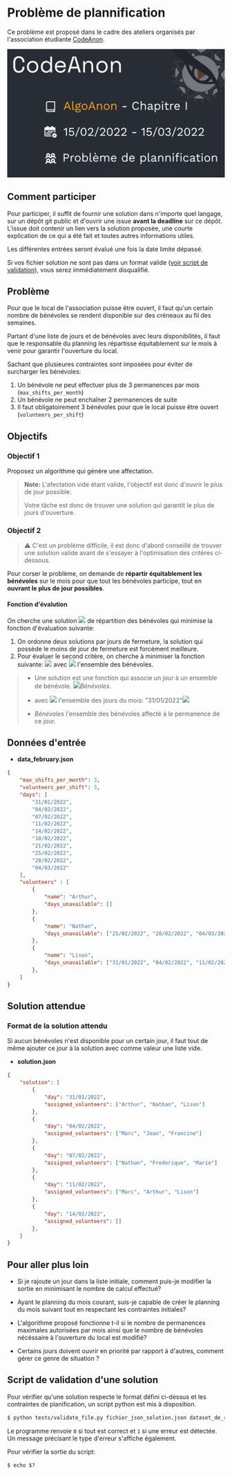 # Problème de plannification

Ce problème est proposé dans le cadre des ateliers organisés par l'association étudiante [CodeAnon](https://codeanon.org).

![Bagnère pub](img/algoanon_chap_I.png)
## Comment participer

Pour participer, il suffit de fournir une solution dans n'importe quel langage, sur un dépôt git public et d'ouvrir une issue **avant la deadline** sur ce dépôt. L'issue doit contenir un lien vers la solution proposée, une courte  explication de ce qui a été fait et toutes autres informations utiles.

Les différentes entrées seront évalué une fois la date limite dépassé.

Si vos fichier solution ne sont pas dans un format valide ([voir script de validation](#script-de-validation-dune-solution)), vous serez immédiatement disqualifié.

## Problème

Pour que le local de l'association puisse être ouvert, il faut qu'un certain nombre de bénévoles se rendent disponible sur des créneaux au fil des semaines.

Partant d'une liste de jours et de bénévoles avec leurs disponibilités, il faut que le responsable du planning les répartisse équitablement sur le mois à venir pour garantir l'ouverture du local.

Sachant que plusieures contraintes sont imposées pour éviter de surcharger les bénévoles:
1. Un bénévole ne peut effectuer plus de 3 permanences par mois (`max_shifts_per_month`)
2. Un bénévole ne peut enchaîner 2 permanences de suite 
3. Il faut obligatoirement 3 bénévoles pour que le local puisse être ouvert (`volunteers_per_shift`)

## Objectifs

### Objectif 1

Proposez un algorithme qui génère une affectation.

> **Note:** L'afectation vide étant valide, l'objectif est donc d'ouvrir le plus de jour possible.
> 
> Votre tâche est donc de trouver une solution qui garantit le plus de jours d'ouverture.


### Objectif 2

> ⚠️ C'est un problème difficile, il est donc d'abord conseillé de trouver une solution valide avant de s'essayer à l'optimisation des critères ci-dessous.

Pour corser le problème, on demande de **répartir équitablement les bénévoles** sur le mois pour que tout les bénévoles participe, tout en **ouvrant le plus de jour possibles**.

#### Fonction d'évalution

On cherche une solution <img src="https://render.githubusercontent.com/render/math?math=S"> de répartition des bénévoles qui minimise la fonction d'évaluation suivante:

1. On ordonne deux solutions par jours de fermeture, la solution qui possède le moins de jour de fermeture est forcément meilleure.
2. Pour évaluer le second critère, on cherche à minimiser la fonction suivante: <img src="https://render.githubusercontent.com/render/math?math=\sum_{b\in B}n\_affectation_b^2"> avec <img src="https://render.githubusercontent.com/render/math?math=B"> l'ensemble des bénévoles.


> - Une solution est une fonction qui associe un jour à un ensemble de bénévole.
> <img src="https://render.githubusercontent.com/render/math?math=S: Jour ->">*Bénévoles*.
>
> - avec <img src="https://render.githubusercontent.com/render/math?math=Jour"> l'ensemble des jours du mois: "31/01/2022"<img src="https://render.githubusercontent.com/render/math?math=\in Jour">
>
> - *Bénévoles* l'ensemble des bénévoles affecté à le permanence de ce jour.

## Données d'entrée

- **data_february.json**
```json
{
    "max_shifts_per_month": 3,
    "volunteers_per_shift": 3,
    "days": [
        "31/01/2022",
        "04/02/2022",
        "07/02/2022",
        "11/02/2022",
        "14/02/2022",
        "18/02/2022",
        "21/02/2022",
        "25/02/2022",
        "28/02/2022",
        "04/03/2022"
    ],
    "volunteers" : [
        {
            "name": "Arthur",
            "days_unavailable": []
        },
        {
            "name": "Nathan",
            "days_unavailable": ["25/02/2022", "28/02/2022", "04/03/2022"]
        },
        {
            "name": "Lison",
            "days_unavailable": ["31/01/2022", "04/02/2022", "11/02/2022", "18/02/2022"]
        },
    ]
}
```

## Solution attendue

### Format de la solution attendu
Si aucun bénévoles n'est disponible pour un certain jour, il faut tout de même ajouter ce jour à la solution avec comme valeur une liste vide.

- **solution.json**
```json
{
    "solution": [
        {
            "day": "31/01/2022",
            "assigned_volunteers": ["Arthur", "Nathan", "Lison"]
        },
        {
            "day": "04/02/2022",
            "assigned_volunteers": ["Marc", "Jean", "Francine"]
        },
        {
            "day": "07/02/2022",
            "assigned_volunteers": ["Nathan", "Frederique", "Marie"]
        },
        {
            "day": "11/02/2022",
            "assigned_volunteers": ["Marc", "Arthur", "Lison"]
        },
        {
            "day": "14/02/2022",
            "assigned_volunteers": []
        },
    ]
}
```

## Pour aller plus loin

- Si je rajoute un jour dans la liste initiale, comment puis-je modifier la sortie en minimisant le nombre de calcul effectué?

- Ayant le planning du mois courant, suis-je capable de créer le planning du mois suivant tout en respectant les contraintes initiales? 

- L'algorithme proposé fonctionne t-il si le nombre de permanences maximales autorisées par mois ainsi que le nombre de bénévoles nécéssaire à l'ouverture du local est modifié?

- Certains jours doivent ouvrir en priorité par rapport à d'autres, comment gérer ce genre de situation ? 



## Script de validation d'une solution

Pour vérifier qu'une solution respecte le format défini ci-dessus et les contraintes de planification, un script python est mis à disposition.

```bash
$ python tests/validate_file.py fichier_json_solution.json dataset_de_reference.json
```
Le programme renvoie `0` si tout est correct et `1` si une erreur est détectée. Un message précisant le type d'erreur s'affiche également.

Pour vérifier la sortie du script:
```
$ echo $?
```

